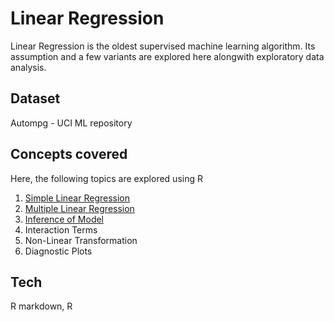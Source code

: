 # Linear Regression

Linear Regression is the oldest supervised machine learning algorithm. Its assumption and a few variants are explored here alongwith exploratory data analysis.

## Dataset

Autompg - UCI ML repository

## Concepts covered
Here, the following topics are explored using R 

1. [Simple Linear Regression](https://medium.com/@pardeshi.vishwa25/linear-regression-model-for-ml-cd18a392bd8b?source=friends_link&sk=7682368acebef7c531b02da7788892bf)
2. [Multiple Linear Regression](https://medium.com/@pardeshi.vishwa25/linear-regression-model-for-ml-cd18a392bd8b?source=friends_link&sk=7682368acebef7c531b02da7788892bf)
3. [Inference of Model](https://medium.com/@pardeshi.vishwa25/linear-regression-model-for-ml-cd18a392bd8b?source=friends_link&sk=7682368acebef7c531b02da7788892bf)
4. Interaction Terms
5. Non-Linear Transformation
6. Diagnostic Plots

## Tech
R markdown, R
